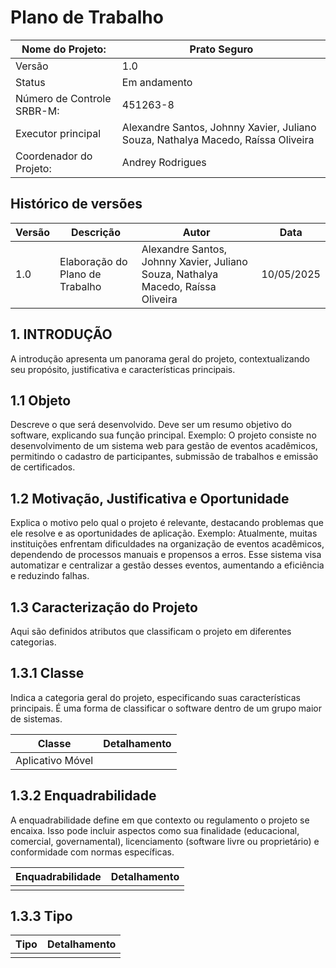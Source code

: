 # Plano de Trabalho

| Nome do Projeto:       | Prato Seguro                               | 
|------------------------|--------------------------------------------|
| Versão                 | 1.0                                        | 
| Status                 | Em andamento                               |
| Número de Controle SRBR-M: |451263-8                                |
| Executor principal     | Alexandre Santos, Johnny Xavier, Juliano Souza, Nathalya Macedo, Raíssa Oliveira |
| Coordenador do Projeto:| Andrey Rodrigues                           |

## Histórico de versões

| Versão       | Descrição                     |    Autor          | Data                  | 
|--------------|-----------|-------------------|-----------------------|
|1.0           |Elaboração do Plano de Trabalho| Alexandre Santos, Johnny Xavier, Juliano Souza, Nathalya Macedo, Raíssa Oliveira|          10/05/2025             |

## 1. INTRODUÇÃO 
A introdução apresenta um panorama geral do projeto, contextualizando seu propósito, 
justificativa e características principais. 

## 1.1 Objeto 
Descreve o que será desenvolvido. Deve ser um resumo objetivo do software, explicando 
sua função principal. 
Exemplo: 
O projeto consiste no desenvolvimento de um sistema web para gestão de eventos 
acadêmicos, permitindo o cadastro de participantes, submissão de trabalhos e emissão de 
certificados. 

## 1.2 Motivação, Justificativa e Oportunidade 
Explica o motivo pelo qual o projeto é relevante, destacando problemas que ele resolve e 
as oportunidades de aplicação. 
Exemplo: 
Atualmente, muitas instituições enfrentam dificuldades na organização de eventos 
acadêmicos, dependendo de processos manuais e propensos a erros. Esse sistema visa 
automatizar e centralizar a gestão desses eventos, aumentando a eficiência e reduzindo falhas. 

## 1.3 Caracterização do Projeto 
Aqui são definidos atributos que classificam o projeto em diferentes categorias. 

## 1.3.1 Classe 
Indica a categoria geral do projeto, especificando suas características principais. É uma 
forma de classificar o software dentro de um grupo maior de sistemas.

| Classe          | Detalhamento |
|-----------------|--------------|
| Aplicativo Móvel    |          |

## 1.3.2 Enquadrabilidade 
A enquadrabilidade define em que contexto ou regulamento o projeto se encaixa. Isso 
pode incluir aspectos como sua finalidade (educacional, comercial, governamental), licenciamento (software livre ou proprietário) e conformidade com normas específicas. 

| Enquadrabilidade          | Detalhamento |
|---------------------------|--------------|
|                           |              |

## 1.3.3 Tipo

| Tipo          | Detalhamento |
|---------------|--------------|
|                              |






















